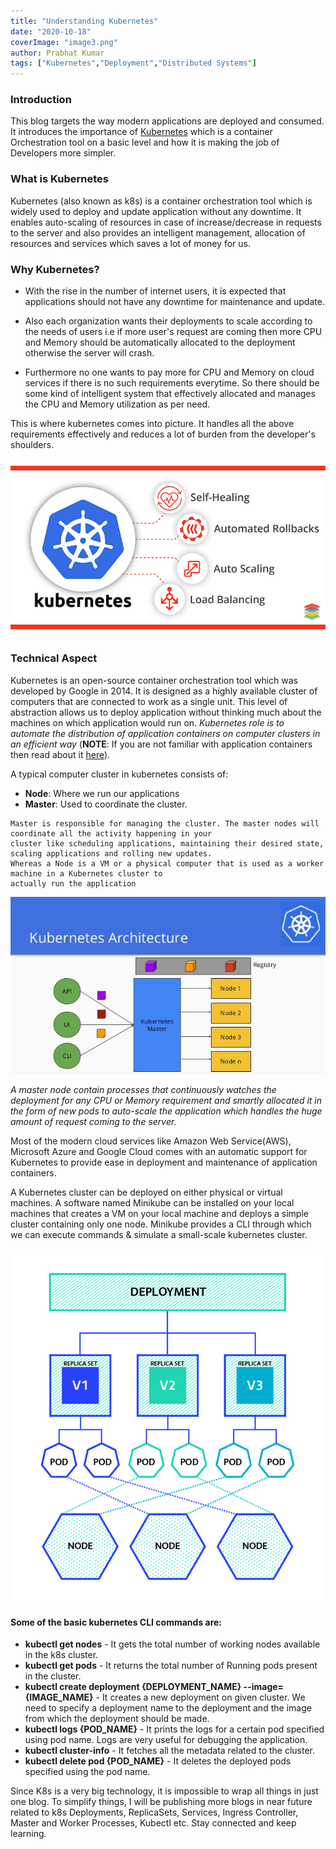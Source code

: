 ```yaml
---
title: "Understanding Kubernetes"
date: "2020-10-18"
coverImage: "image3.png"
author: Prabhat Kumar
tags: ["Kubernetes","Deployment","Distributed Systems"]
---
```


### Introduction

This blog targets the way modern applications are deployed and consumed. It introduces the importance of [Kubernetes](https://kubernetes.io/) which is a container Orchestration tool on a basic level and how it is making the job of Developers more simpler.

### What is Kubernetes

Kubernetes (also known as k8s) is a container orchestration tool which is widely used to deploy and update application without any downtime. It enables auto-scaling of resources in case of increase/decrease in requests to the server and also provides an intelligent management, allocation of resources and services which saves a lot of money for us.  


### Why Kubernetes?

 - With the rise in the number of internet users, it is expected that applications should not have any downtime for maintenance and update. 

 - Also each organization wants their deployments to scale according to the needs of users i.e if more user's request are coming then more CPU and Memory should be automatically allocated to the deployment otherwise the server will crash.
 
 - Furthermore no one wants to pay more for CPU and Memory on cloud services if there is no such requirements everytime. So there should be some kind of intelligent system that effectively allocated and manages the CPU and Memory utilization as per need.
 
 This is where kubernetes comes into picture. It handles all the above requirements effectively and reduces a lot of burden from the developer's shoulders.
 
![Kubernetes Features](image2.png)

### Technical Aspect

Kubernetes is an open-source container orchestration tool which was developed by Google in 2014. It is designed as a highly available cluster of computers that are connected to work as a single unit. This level of abstraction allows us to deploy application without thinking much about the machines on which application would run on. *Kubernetes role is to automate the distribution of application containers on computer clusters in an efficient way* (**NOTE**: If you are not familiar with application containers then read about it [here](https://docs.docker.com/get-started/overview/)). 

A typical computer cluster in kubernetes consists of:

- **Node**: Where we run our applications
- **Master**: Used to coordinate the cluster.
```
Master is responsible for managing the cluster. The master nodes will coordinate all the activity happening in your 
cluster like scheduling applications, maintaining their desired state, scaling applications and rolling new updates. 
Whereas a Node is a VM or a physical computer that is used as a worker machine in a Kubernetes cluster to 
actually run the application 
```
![Kubernetes Architecture](image4.jpeg)

*A master node contain processes that continuously watches the deployment for any CPU or Memory requirement and smartly allocated it in the form of new pods to auto-scale the application which handles the huge amount of request coming to the server.*

Most of the modern cloud services like Amazon Web Service(AWS), Microsoft Azure and Google Cloud comes with an automatic support for Kubernetes to provide ease in deployment and maintenance of application containers.

A Kubernetes cluster can be deployed on either physical or virtual machines. A software named Minikube can be installed on your local machines that creates a VM on your local machine and deploys a simple cluster containing only one node. Minikube provides a CLI through which we can execute commands & simulate a small-scale kubernetes cluster.

![Kubernetes Deployment](image1.png)

#### Some of the basic kubernetes CLI commands are:
- **kubectl get nodes** - It gets the total number of working nodes available in the k8s cluster.
- **kubectl get pods** - It returns the total number of Running pods present in the cluster.
- **kubectl create deployment {DEPLOYMENT_NAME} --image={IMAGE_NAME}**  - It creates a new deployment on given cluster. We need to specify a deployment name to the deployment and the image from which the deployment should be made.
- **kubectl logs {POD_NAME}** - It prints the logs for a certain pod specified using pod name. Logs are very useful for debugging the application.
- **kubectl cluster-info** - It fetches all the metadata related to the cluster. 
- **kubectl delete pod {POD_NAME}** - It deletes the deployed pods specified using the pod name.

Since K8s is a very big technology, it is impossible to wrap all things in just one blog. To simplify things, I will be publishing more blogs in near future related to k8s Deployments, ReplicaSets, Services, Ingress Controller, Master and Worker Processes, Kubectl etc. Stay connected and keep learning.
